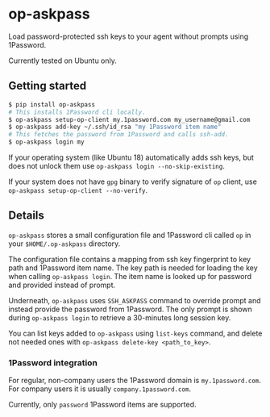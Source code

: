# op-askpass

Load password-protected ssh keys to your agent without prompts using 1Password.

Currently tested on Ubuntu only.

## Getting started

```bash
$ pip install op-askpass
# This installs 1Password cli locally.
$ op-askpass setup-op-client my.1password.com my_username@gmail.com
$ op-askpass add-key ~/.ssh/id_rsa "my 1Password item name"
# This fetches the password from 1Password and calls ssh-add.
$ op-askpass login my
```

If your operating system (like Ubuntu 18) automatically adds ssh keys, but does not
unlock them use `op-askpass login --no-skip-existing`.

If your system does not have `gpg` binary to verify signature of `op` client,
use `op-askpass setup-op-client --no-verify`.

## Details

`op-askpass` stores a small configuration file and 1Password cli called `op`
in your `$HOME/.op-askpass` directory.

The configuration file contains a mapping from ssh key fingerprint to key path
and 1Password item name. The key path is needed for loading the key when
calling `op-askpass login`. The item name is looked up for password and
provided instead of prompt.

Underneath, `op-askpass` uses `SSH_ASKPASS` command to override prompt and
instead provide the password from 1Password. The only prompt is shown during
`op-askpass login` to retrieve a 30-minutes long session key.

You can list keys added to `op-askpass` using `list-keys` command, and delete not needed
ones with `op-askpass delete-key <path_to_key>`.


### 1Password integration

For regular, non-company users the 1Password domain is `my.1password.com`. For
company users it is usually `company.1password.com`.

Currently, only `password` 1Password items are supported.
